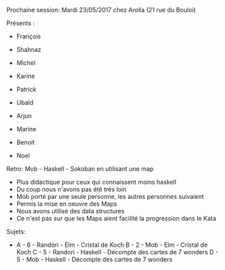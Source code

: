 Prochaine session: Mardi 23/05/2017
chez Arolla (21 rue du Bouloi) 

Présents :
- François
- Shahnaz
- Michel
- Karine
- Patrick
- Ubald

- Arjun
- Marine
- Benoit
- Noel

Retro: Mob - Haskell - Sokoban en utilisant une map
- Plus didactique pour ceux qui connaissent moins haskell
- Du coup nous n'avons pas été trés loin
- Mob porté par une seule personne, les autres personnes suivaient
- Permis la mise en oeuvre des Maps
- Nous avons utilisé des data structures
- Ce n'est pas sur que les Maps aient facilité la progression dans le Kata   

 
Sujets:
* A - 6 - Randori - Elm - Cristal de Koch
B - 2 - Mob - Elm - Cristal de Koch
C - 5 - Randori - Haskell - Décompte des cartes de 7 wonders
D - 5 - Mob - Haskell - Décompte des cartes de 7 wonders




